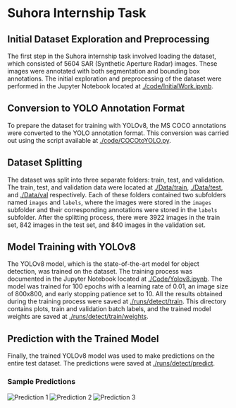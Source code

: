 # Suhora Internship Task

## Initial Dataset Exploration and Preprocessing

The first step in the Suhora internship task involved loading the dataset, which consisted of 5604 SAR (Synthetic Aperture Radar) images. These images were annotated with both segmentation and bounding box annotations. The initial exploration and preprocessing of the dataset were performed in the Jupyter Notebook located at [./code/InitialWork.ipynb](./code/InitialWork.ipynb).

## Conversion to YOLO Annotation Format

To prepare the dataset for training with YOLOv8, the MS COCO annotations were converted to the YOLO annotation format. This conversion was carried out using the script available at [./code/COCOtoYOLO.py](./code/COCOtoYOLO.py).

## Dataset Splitting

The dataset was split into three separate folders: train, test, and validation. The train, test, and validation data were located at [./Data/train](./Data/train), [./Data/test](./Data/test), and [./Data/val](./Data/val) respectively. Each of these folders contained two subfolders named `images` and `labels`, where the images were stored in the `images` subfolder and their corresponding annotations were stored in the `labels` subfolder. After the splitting process, there were 3922 images in the train set, 842 images in the test set, and 840 images in the validation set.

## Model Training with YOLOv8

The YOLOv8 model, which is the state-of-the-art model for object detection, was trained on the dataset. The training process was documented in the Jupyter Notebook located at [./Code/Yolov8.ipynb](./Code/Yolov8.ipynb). The model was trained for 100 epochs with a learning rate of 0.01, an image size of 800x800, and early stopping patience set to 10. All the results obtained during the training process were saved at [./runs/detect/train](./runs/detect/train). This directory contains plots, train and validation batch labels, and the trained model weights are saved at [./runs/detect/train/weights](./runs/detect/train/weights).

## Prediction with the Trained Model

Finally, the trained YOLOv8 model was used to make predictions on the entire test dataset. The predictions were saved at [./runs/detect/predict](./runs/detect/predict).

### Sample Predictions
![Prediction 1](./runs/detect/predict/prediction1.jpg)
![Prediction 2](./runs/detect/predict/prediction2.jpg)
![Prediction 3](./runs/detect/predict/prediction3.jpg)
